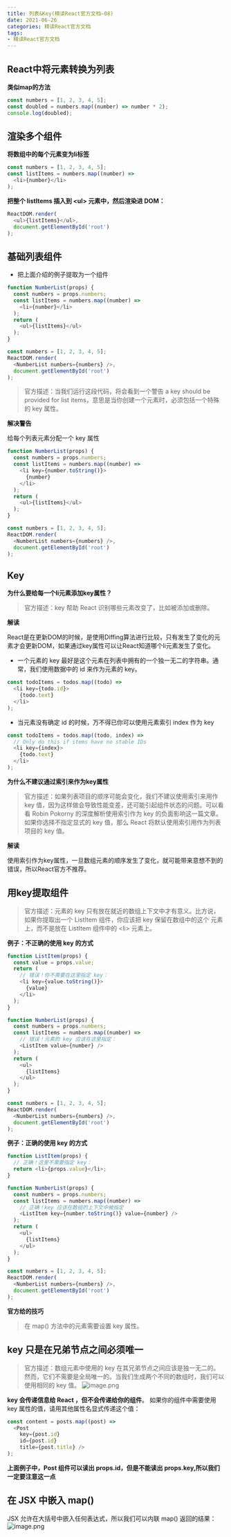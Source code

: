 ```yaml
---
title: 列表&Key(精读React官方文档—08)
date: 2021-06-26
categories: 精读React官方文档
tags: 
- 精读React官方文档
---
```

## React中将元素转换为列表
**类似map的方法**
```js
const numbers = [1, 2, 3, 4, 5];
const doubled = numbers.map((number) => number * 2);
console.log(doubled);
```

## 渲染多个组件
**将数组中的每个元素变为li标签**
```js
const numbers = [1, 2, 3, 4, 5];
const listItems = numbers.map((number) =>
  <li>{number}</li>
);
```

**把整个 listItems 插入到 \<ul> 元素中，然后渲染进 DOM：**
```js
ReactDOM.render(
  <ul>{listItems}</ul>,
  document.getElementById('root')
);
```

## 基础列表组件
* 把上面介绍的例子提取为一个组件
```js
function NumberList(props) {
  const numbers = props.numbers;
  const listItems = numbers.map((number) =>
    <li>{number}</li>
  );
  return (
    <ul>{listItems}</ul>
  );
}

const numbers = [1, 2, 3, 4, 5];
ReactDOM.render(
  <NumberList numbers={numbers} />,
  document.getElementById('root')
);
```

>官方描述：当我们运行这段代码，将会看到一个警告 a key should be provided for list items，意思是当你创建一个元素时，必须包括一个特殊的 key 属性。

**解决警告**

给每个列表元素分配一个 key 属性
```js
function NumberList(props) {
  const numbers = props.numbers;
  const listItems = numbers.map((number) =>
    <li key={number.toString()}>
      {number}
    </li>
  );
  return (
    <ul>{listItems}</ul>
  );
}

const numbers = [1, 2, 3, 4, 5];
ReactDOM.render(
  <NumberList numbers={numbers} />,
  document.getElementById('root')
);
```

## Key
**为什么要给每一个li元素添加key属性？**
>官方描述：key 帮助 React 识别哪些元素改变了，比如被添加或删除。

**解读**

React是在更新DOM的时候，是使用Diffing算法进行比较，只有发生了变化的元素才会更新DOM，如果通过key属性可以让React知道哪个li元素发生了变化。

* 一个元素的 key 最好是这个元素在列表中拥有的一个独一无二的字符串。通常，我们使用数据中的 id 来作为元素的 key。
```js
const todoItems = todos.map((todo) =>
  <li key={todo.id}>
    {todo.text}
  </li>
);
```

* 当元素没有确定 id 的时候，万不得已你可以使用元素索引 index 作为 key
```js
const todoItems = todos.map((todo, index) =>
  // Only do this if items have no stable IDs
  <li key={index}>
    {todo.text}
  </li>
);
```
**为什么不建议通过索引来作为key属性**

>官方描述：如果列表项目的顺序可能会变化，我们不建议使用索引来用作 key 值，因为这样做会导致性能变差，还可能引起组件状态的问题。可以看看 Robin Pokorny 的深度解析使用索引作为 key 的负面影响这一篇文章。如果你选择不指定显式的 key 值，那么 React 将默认使用索引用作为列表项目的 key 值。

**解读**

使用索引作为key属性，一旦数组元素的顺序发生了变化，就可能带来意想不到的错误，所以React官方不推荐。

## 用key提取组件
>官方描述：元素的 key 只有放在就近的数组上下文中才有意义。比方说，如果你提取出一个 ListItem 组件，你应该把 key 保留在数组中的这个 <ListItem /> 元素上，而不是放在 ListItem 组件中的 \<li> 元素上。

**例子：不正确的使用 key 的方式**
```js
function ListItem(props) {
  const value = props.value;
  return (
    // 错误！你不需要在这里指定 key：
    <li key={value.toString()}>
      {value}
    </li>
  );
}

function NumberList(props) {
  const numbers = props.numbers;
  const listItems = numbers.map((number) =>
    // 错误！元素的 key 应该在这里指定：
    <ListItem value={number} />
  );
  return (
    <ul>
      {listItems}
    </ul>
  );
}

const numbers = [1, 2, 3, 4, 5];
ReactDOM.render(
  <NumberList numbers={numbers} />,
  document.getElementById('root')
);
```

**例子：正确的使用 key 的方式**
```js
function ListItem(props) {
  // 正确！这里不需要指定 key：
  return <li>{props.value}</li>;
}

function NumberList(props) {
  const numbers = props.numbers;
  const listItems = numbers.map((number) =>
    // 正确！key 应该在数组的上下文中被指定
    <ListItem key={number.toString()} value={number} />
  );
  return (
    <ul>
      {listItems}
    </ul>
  );
}

const numbers = [1, 2, 3, 4, 5];
ReactDOM.render(
  <NumberList numbers={numbers} />,
  document.getElementById('root')
);
```
**官方给的技巧**

>在 map() 方法中的元素需要设置 key 属性。

## key 只是在兄弟节点之间必须唯一
>官方描述：数组元素中使用的 key 在其兄弟节点之间应该是独一无二的。然而，它们不需要是全局唯一的。当我们生成两个不同的数组时，我们可以使用相同的 key 值。
![image.png](https://img-blog.csdnimg.cn/img_convert/71541d7ddf838f4a15cdc86ba24090f3.png)

**key 会传递信息给 React ，但不会传递给你的组件**。
如果你的组件中需要使用 key 属性的值，请用其他属性名显式传递这个值：
```js
const content = posts.map((post) =>
  <Post
    key={post.id}
    id={post.id}
    title={post.title} />
);
```
**上面例子中，Post 组件可以读出 props.id，但是不能读出 props.key,所以我们一定要注意这一点**

## 在 JSX 中嵌入 map()
JSX 允许在大括号中嵌入任何表达式，所以我们可以内联 map() 返回的结果：
![image.png](https://img-blog.csdnimg.cn/img_convert/e48e800d532acce502fd309f543ce238.png)
